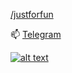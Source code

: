 [/justforfun](/justforfun/README.md)

<!--[HomePage](https://www.astronom.cz/malir)-->

📫 [Telegram](https://t.me/malirl)

[![alt text](https://www.codewars.com/users/malir/badges/micro)](https://www.codewars.com/users/malir)

<!--
**amalir/amalir** is a ✨ _special_ ✨ repository because its `README.md` (this file) appears on your GitHub profile.

Here are some ideas to get you started:

- 🔭 I’m currently working on ...
- 🌱 I’m currently learning ...
- 👯 I’m looking to collaborate on ...
- 🤔 I’m looking for help with ...
- 💬 Ask me about ...
- 📫 How to reach me: ...
- 😄 Pronouns: ...
- ⚡ Fun fact: ...
-->
